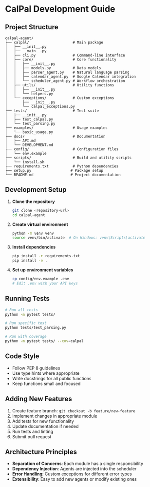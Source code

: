 # CalPal Development Guide

## Project Structure

```
calpal-agent/
├── calpal/                    # Main package
│   ├── __init__.py
│   ├── __main__.py
│   ├── cli.py                 # Command-line interface
│   ├── core/                  # Core functionality
│   │   ├── __init__.py
│   │   ├── models.py          # Data models
│   │   ├── parser_agent.py    # Natural language parsing
│   │   ├── calendar_agent.py  # Google Calendar integration
│   │   └── scheduler_agent.py # Workflow orchestration
│   ├── utils/                 # Utility functions
│   │   ├── __init__.py
│   │   └── helpers.py
│   └── exceptions/            # Custom exceptions
│       ├── __init__.py
│       └── calpal_exceptions.py
├── tests/                     # Test suite
│   ├── __init__.py
│   ├── test_calpal.py
│   └── test_parsing.py
├── examples/                  # Usage examples
│   └── basic_usage.py
├── docs/                      # Documentation
│   ├── API.md
│   └── DEVELOPMENT.md
├── config/                    # Configuration files
│   └── env.example
├── scripts/                   # Build and utility scripts
│   └── install.sh
├── requirements.txt           # Python dependencies
├── setup.py                  # Package setup
└── README.md                 # Project documentation
```

## Development Setup

1. **Clone the repository**
   ```bash
   git clone <repository-url>
   cd calpal-agent
   ```

2. **Create virtual environment**
   ```bash
   python -m venv venv
   source venv/bin/activate  # On Windows: venv\Scripts\activate
   ```

3. **Install dependencies**
   ```bash
   pip install -r requirements.txt
   pip install -e .
   ```

4. **Set up environment variables**
   ```bash
   cp config/env.example .env
   # Edit .env with your API keys
   ```

## Running Tests

```bash
# Run all tests
python -m pytest tests/

# Run specific test
python tests/test_parsing.py

# Run with coverage
python -m pytest tests/ --cov=calpal
```

## Code Style

- Follow PEP 8 guidelines
- Use type hints where appropriate
- Write docstrings for all public functions
- Keep functions small and focused

## Adding New Features

1. Create feature branch: `git checkout -b feature/new-feature`
2. Implement changes in appropriate module
3. Add tests for new functionality
4. Update documentation if needed
5. Run tests and linting
6. Submit pull request

## Architecture Principles

- **Separation of Concerns**: Each module has a single responsibility
- **Dependency Injection**: Agents are injected into the scheduler
- **Error Handling**: Custom exceptions for different error types
- **Extensibility**: Easy to add new agents or modify existing ones

